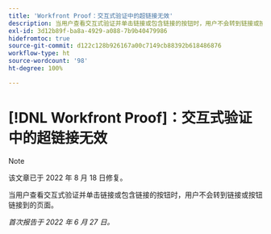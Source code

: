```yaml
---
title: 'Workfront Proof：交互式验证中的超链接无效'
description: 当用户查看交互式验证并单击链接或包含链接的按钮时，用户不会转到链接或按钮链接到的页面。
exl-id: 3d12b89f-ba8a-4929-a088-7b9b40479986
hidefromtoc: true
source-git-commit: d122c128b926167a00c7149cb88392b618486876
workflow-type: ht
source-wordcount: '98'
ht-degree: 100%

---
```


# [!DNL Workfront Proof]：交互式验证中的超链接无效

>[!NOTE]
>
>该文章已于 2022 年 8 月 18 日修复。

当用户查看交互式验证并单击链接或包含链接的按钮时，用户不会转到链接或按钮链接到的页面。

_首次报告于 2022 年 6 月 27 日。_
